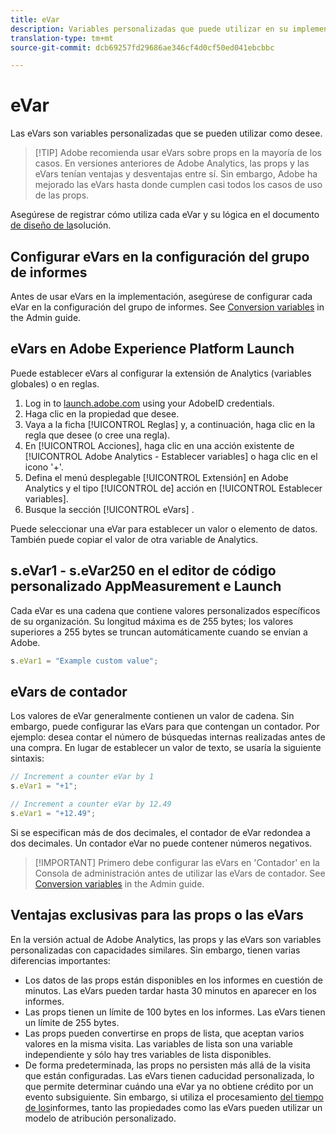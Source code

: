 ```yaml
---
title: eVar
description: Variables personalizadas que puede utilizar en su implementación.
translation-type: tm+mt
source-git-commit: dcb69257fd29686ae346cf4d0cf50ed041ebcbbc

---
```



# eVar

Las eVars son variables personalizadas que se pueden utilizar como desee.

> [!TIP] Adobe recomienda usar eVars sobre props en la mayoría de los casos. En versiones anteriores de Adobe Analytics, las props y las eVars tenían ventajas y desventajas entre sí. Sin embargo, Adobe ha mejorado las eVars hasta donde cumplen casi todos los casos de uso de las props.

Asegúrese de registrar cómo utiliza cada eVar y su lógica en el documento [de diseño de la](../../prepare/solution-design.md)solución.

## Configurar eVars en la configuración del grupo de informes

Antes de usar eVars en la implementación, asegúrese de configurar cada eVar en la configuración del grupo de informes. See [Conversion variables](/help/admin/admin/conversion-var-admin/conversion-var-admin.md) in the Admin guide.

## eVars en Adobe Experience Platform Launch

Puede establecer eVars al configurar la extensión de Analytics (variables globales) o en reglas.

1. Log in to [launch.adobe.com](https://launch.adobe.com) using your AdobeID credentials.
2. Haga clic en la propiedad que desee.
3. Vaya a la ficha [!UICONTROL Reglas] y, a continuación, haga clic en la regla que desee (o cree una regla).
4. En [!UICONTROL Acciones], haga clic en una acción existente de [!UICONTROL Adobe Analytics - Establecer variables] o haga clic en el icono &#39;+&#39;.
5. Defina el menú desplegable [!UICONTROL Extensión] en Adobe Analytics y el tipo [!UICONTROL de] acción en [!UICONTROL Establecer variables].
6. Busque la sección [!UICONTROL eVars] .

Puede seleccionar una eVar para establecer un valor o elemento de datos. También puede copiar el valor de otra variable de Analytics.

## s.eVar1 - s.eVar250 en el editor de código personalizado AppMeasurement e Launch

Cada eVar es una cadena que contiene valores personalizados específicos de su organización. Su longitud máxima es de 255 bytes; los valores superiores a 255 bytes se truncan automáticamente cuando se envían a Adobe.

```js
s.eVar1 = "Example custom value";
```

## eVars de contador

Los valores de eVar generalmente contienen un valor de cadena. Sin embargo, puede configurar las eVars para que contengan un contador. Por ejemplo: desea contar el número de búsquedas internas realizadas antes de una compra. En lugar de establecer un valor de texto, se usaría la siguiente sintaxis:

```js
// Increment a counter eVar by 1
s.eVar1 = "+1";

// Increment a counter eVar by 12.49
s.eVar1 = "+12.49";
```

Si se especifican más de dos decimales, el contador de eVar redondea a dos decimales. Un contador eVar no puede contener números negativos.

> [!IMPORTANT] Primero debe configurar las eVars en &#39;Contador&#39; en la Consola de administración antes de utilizar las eVars de contador. See [Conversion variables](/help/admin/admin/conversion-var-admin/conversion-var-admin.md) in the Admin guide.

## Ventajas exclusivas para las props o las eVars

En la versión actual de Adobe Analytics, las props y las eVars son variables personalizadas con capacidades similares. Sin embargo, tienen varias diferencias importantes:

* Los datos de las props están disponibles en los informes en cuestión de minutos. Las eVars pueden tardar hasta 30 minutos en aparecer en los informes.
* Las props tienen un límite de 100 bytes en los informes. Las eVars tienen un límite de 255 bytes.
* Las props pueden convertirse en props de lista, que aceptan varios valores en la misma visita. Las variables de lista son una variable independiente y sólo hay tres variables de lista disponibles.
* De forma predeterminada, las props no persisten más allá de la visita que están configuradas. Las eVars tienen caducidad personalizada, lo que permite determinar cuándo una eVar ya no obtiene crédito por un evento subsiguiente. Sin embargo, si utiliza el procesamiento [del tiempo de los](../../../components/vrs/vrs-report-time-processing.md)informes, tanto las propiedades como las eVars pueden utilizar un modelo de atribución personalizado.

